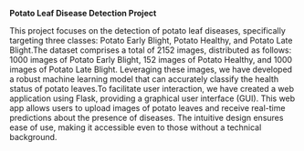 **Potato Leaf Disease Detection Project**

This project focuses on the detection of potato leaf diseases, specifically targeting three classes: Potato Early Blight, Potato Healthy, and Potato Late Blight.The dataset comprises a total of 2152 images, distributed as follows: 1000 images of Potato Early Blight, 152 images of Potato Healthy, and 1000 images of Potato Late Blight. Leveraging these images, we have developed a robust machine learning model that 
can accurately classify the health status of potato leaves.To facilitate user interaction, we have created a web application using Flask, providing a graphical user interface (GUI). This web app allows users to upload images of potato leaves and receive real-time predictions about the presence of diseases. The intuitive design ensures ease of use, making it accessible even to those without a technical background.
